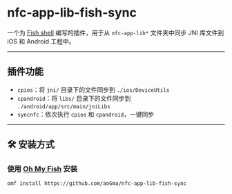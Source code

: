 # nfc-app-lib-fish-sync

一个为 [Fish shell](https://fishshell.com/) 编写的插件，用于从 `nfc-app-lib*` 文件夹中同步 JNI 库文件到 iOS 和 Android 工程中。

---

## 插件功能

- `cpios`：将 `jni/` 目录下的文件同步到 `./ios/DeviceUtils`
- `cpandroid`：将 `libs/` 目录下的文件同步到 `./android/app/src/main/jniLibs`
- `syncnfc`：依次执行 `cpios` 和 `cpandroid`，一键同步

---

## 🛠 安装方式

### 使用 [Oh My Fish](https://github.com/oh-my-fish/oh-my-fish) 安装

```fish
omf install https://github.com/aoGma/nfc-app-lib-fish-sync
